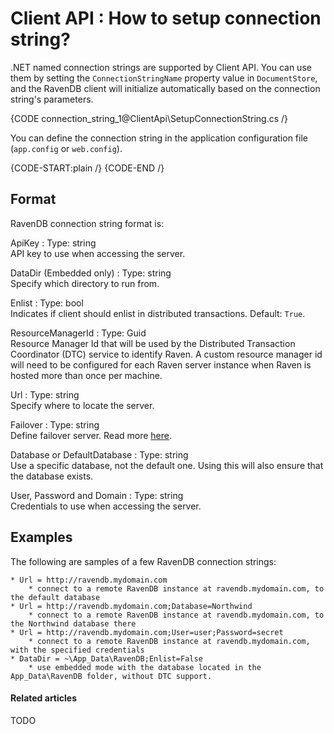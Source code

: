 # Client API : How to setup connection string?

.NET named connection strings are supported by Client API. You can use them by setting the `ConnectionStringName` property value in `DocumentStore`, and the RavenDB client will initialize automatically based on the connection string's parameters.

{CODE connection_string_1@ClientApi\SetupConnectionString.cs /}

You can define the connection string in the application configuration file (`app.config` or `web.config`).

{CODE-START:plain /}
  <connectionStrings>
    <add name="Local" connectionString="DataDir = ~\Data"/>
    <add name="Server" connectionString="Url = http://localhost:8080"/>
    <add name="Secure" connectionString="Url = http://localhost:8080;user=beam;password=up;ResourceManagerId=d5723e19-92ad-4531-adad-8611e6e05c8a"/>
  </connectionStrings>
{CODE-END /}

## Format

RavenDB connection string format is:

ApiKey
:   Type: string   
API key to use when accessing the server.

DataDir (Embedded only)
:   Type: string   
Specify which directory to run from.

Enlist
:   Type: bool  
Indicates if client should enlist in distributed transactions. Default: `True`.

ResourceManagerId
:   Type: Guid   
Resource Manager Id that will be used by the Distributed Transaction Coordinator (DTC) service to identify Raven. A custom resource manager id will need to be configured for each Raven server instance when Raven is hosted more than once per machine.

Url
:   Type: string  
Specify where to locate the server.

Failover
:   Type: string  
Define failover server. Read more [here](../client-api/how-to/setup-failover-servers-and-failover-behavior).

Database or DefaultDatabase
:   Type: string  
Use a specific database, not the default one. Using this will also ensure that the database exists.

User, Password and Domain
:   Type: string  
Credentials to use when accessing the server.

## Examples

The following are samples of a few RavenDB connection strings:

    * Url = http://ravendb.mydomain.com
        * connect to a remote RavenDB instance at ravendb.mydomain.com, to the default database
    * Url = http://ravendb.mydomain.com;Database=Northwind
        * connect to a remote RavenDB instance at ravendb.mydomain.com, to the Northwind database there
    * Url = http://ravendb.mydomain.com;User=user;Password=secret
        * connect to a remote RavenDB instance at ravendb.mydomain.com, with the specified credentials
    * DataDir = ~\App_Data\RavenDB;Enlist=False 
        * use embedded mode with the database located in the App_Data\RavenDB folder, without DTC support.

#### Related articles

TODO